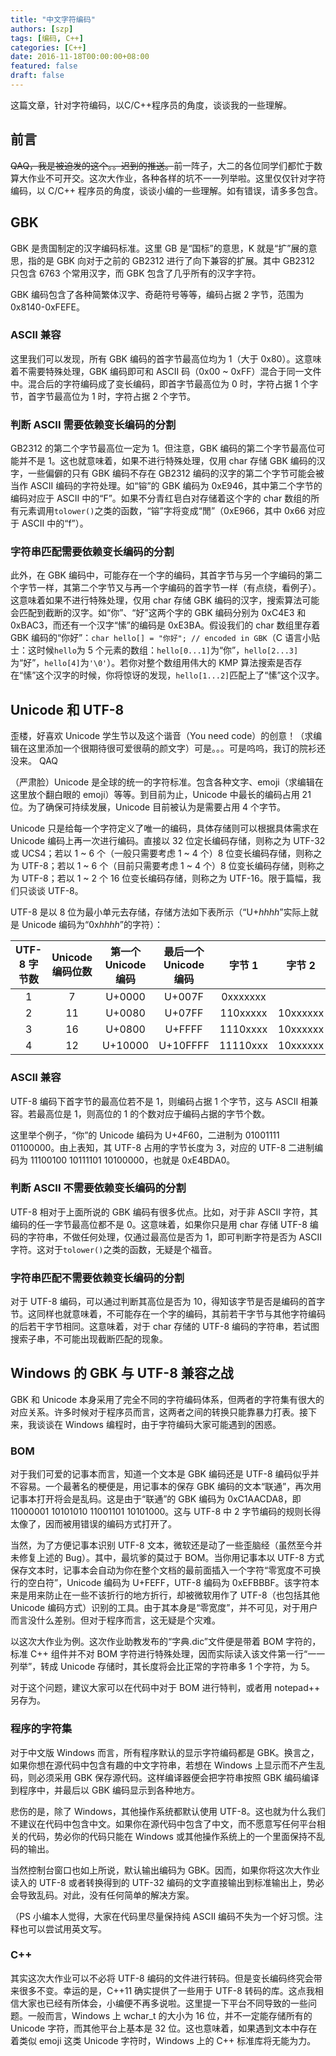 ```yaml
---
title: "中文字符编码"
authors: [szp]
tags: [编码, C++]
categories: [C++]
date: 2016-11-18T00:00:00+08:00
featured: false
draft: false
---
```



这篇文章，针对字符编码，以C/C++程序员的角度，谈谈我的一些理解。

<!--more-->

## 前言

<del>QAQ，我是被迫发的这个。。迟到的推送。</del>前一阵子，大二的各位同学们都忙于数算大作业不可开交。这次大作业，各种各样的坑不一一列举啦。这里仅仅针对字符编码，以 C/C++ 程序员的角度，谈谈小编的一些理解。如有错误，请多多包含。

## GBK

GBK 是贵国制定的汉字编码标准。这里 GB 是“国标”的意思，K 就是“扩”展的意思，指的是 GBK 向对于之前的 GB2312 进行了向下兼容的扩展。其中 GB2312 只包含 6763 个常用汉字，而 GBK 包含了几乎所有的汉字字符。

GBK 编码包含了各种简繁体汉字、奇葩符号等等，编码占据 2 字节，范围为 0x8140-0xFEFE。

### ASCII 兼容

这里我们可以发现，所有 GBK 编码的首字节最高位均为 1（大于 0x80）。这意味着不需要特殊处理，GBK 编码即可和 ASCII 码（0x00 ~ 0xFF）混合于同一文件中。混合后的字符编码成了变长编码，即首字节最高位为 0 时，字符占据 1 个字节，首字节最高位为 1 时，字符占据 2 个字节。

### 判断 ASCII 需要依赖变长编码的分割

GB2312 的第二个字节最高位一定为 1。但注意，GBK 编码的第二个字节最高位可能并不是 1。这也就意味着，如果不进行特殊处理，仅用 char 存储 GBK 编码的汉字，一些偏僻的只有 GBK 编码不存在 GB2312 编码的汉字的第二个字节可能会被当作 ASCII 编码的字符处理。如“镕”的 GBK 编码为 0xE946，其中第二个字节的编码对应于 ASCII 中的“F”。如果不分青红皂白对存储着这个字的 char 数组的所有元素调用`tolower()`之类的函数，“镕”字将变成“閒”（0xE966，其中 0x66 对应于 ASCII 中的“f”）。

### 字符串匹配需要依赖变长编码的分割

此外，在 GBK 编码中，可能存在一个字的编码，其首字节与另一个字编码的第二个字节一样，其第二个字节又与再一个字编码的首字节一样（有点绕，看例子）。这意味着如果不进行特殊处理，仅用 char 存储 GBK 编码的汉字，搜索算法可能会匹配到截断的汉字。如“你”、“好”这两个字的 GBK 编码分别为 0xC4E3 和 0xBAC3，而还有一个汉字“愫”的编码是 0xE3BA。假设我们的 char 数组里存着 GBK 编码的“你好”：`char hello[] = "你好"; // encoded in GBK`（C 语言小贴士：这时候`hello`为 5 个元素的数组：`hello[0...1]`为“你”，`hello[2...3]`为“好”，`hello[4]`为`'\0'`）。若你对整个数组用伟大的 KMP 算法搜索是否存在“愫”这个汉字的时候，你将惊讶的发现，`hello[1...2]`匹配上了“愫”这个汉字。

## Unicode 和 UTF-8

歪楼，好喜欢 Unicode 学生节以及这个谐音（You need code）的创意！（求编辑在这里添加一个很期待很可爱很萌的颜文字）可是。。。可是呜呜，我订的院衫还没来。 QAQ

（严肃脸）Unicode 是全球的统一的字符标准。包含各种文字、emoji（求编辑在这里放个翻白眼的 emoji）等等。到目前为止，Unicode 中最长的编码占用 21 位。为了确保可持续发展，Unicode 目前被认为是需要占用 4 个字节。

Unicode 只是给每一个字符定义了唯一的编码，具体存储则可以根据具体需求在 Unicode 编码上再一次进行编码。直接以 32 位定长编码存储，则称之为 UTF-32 或 UCS4；若以 1 ~ 6 个（一般只需要考虑 1 ~ 4 个）8 位变长编码存储，则称之为 UTF-8；若以 1 ~ 6 个（目前只需要考虑 1 ~ 4 个）8 位变长编码存储，则称之为 UTF-8；若以 1 ~ 2 个 16 位变长编码存储，则称之为 UTF-16。限于篇幅，我们只谈谈 UTF-8。

UTF-8 是以 8 位为最小单元去存储，存储方法如下表所示（“U+*hhhh*”实际上就是 Unicode 编码为“0x*hhhh*”的字符）：

|UTF-8 字节数|Unicode 编码位数|第一个 Unicode 编码|最后一个 Unicode 编码|字节 1  |字节 2  |字节 3  |字节 4  |
|:----------:|:--------------:|:-----------------:|:-------------------:|:------:|:------:|:------:|:------:|
|1           |7               |U+0000             |U+007F               |0xxxxxxx|        |        |        |
|2           |11              |U+0080             |U+07FF               |110xxxxx|10xxxxxx|        |        |
|3           |16              |U+0800             |U+FFFF               |1110xxxx|10xxxxxx|10xxxxxx|        |
|4           |12              |U+10000            |U+10FFFF             |11110xxx|10xxxxxx|10xxxxxx|10xxxxxx|

### ASCII 兼容

UTF-8 编码下首字节的最高位若不是 1，则编码占据 1 个字节，这与 ASCII 相兼容。若最高位是 1，则高位的 1 的个数对应于编码占据的字节个数。

这里举个例子，“你”的 Unicode 编码为 U+4F60，二进制为 01001111 01100000。由上表知，其 UTF-8 占用的字节长度为 3，对应的 UTF-8 二进制编码为 11100100 10111101 10100000，也就是 0xE4BDA0。

### 判断 ASCII 不需要依赖变长编码的分割

UTF-8 相对于上面所说的 GBK 编码有很多优点。比如，对于非 ASCII 字符，其编码的任一字节最高位都不是 0。这意味着，如果你只是用 char 存储 UTF-8 编码的字符串，不做任何处理，仅通过最高位是否为 1，即可判断字符是否为 ASCII 字符。这对于`tolower()`之类的函数，无疑是个福音。

### 字符串匹配不需要依赖变长编码的分割

对于 UTF-8 编码，可以通过判断其高位是否为 10，得知该字节是否是编码的首字节。这同样也就意味着，不可能存在一个字的编码，其前若干字节与其他字符编码的后若干字节相同。这意味着，对于 char 存储的 UTF-8 编码的字符串，若试图搜索子串，不可能出现截断匹配的现象。

## Windows 的 GBK 与 UTF-8 兼容之战

GBK 和 Unicode 本身采用了完全不同的字符编码体系，但两者的字符集有很大的对应关系。许多时候对于程序员而言，这两者之间的转换只能靠暴力打表。接下来，我谈谈在 Windows 编程时，由于字符编码大家可能遇到的困惑。

### BOM

对于我们可爱的记事本而言，知道一个文本是 GBK 编码还是 UTF-8 编码似乎并不容易。一个最著名的梗便是，用记事本的保存 GBK 编码的文本“联通”，再次用记事本打开将会是乱码。这是由于“联通”的 GBK 编码为 0xC1AACDA8，即 11000001 10101010 11001101 10101000。这与 UTF-8 中 2 字节编码的规则长得太像了，因而被用错误的编码方式打开了。

当然，为了方便记事本识别 UTF-8 文本，微软还是动了一些歪脑经（虽然至今并未修复上述的 Bug）。其中，最坑爹的莫过于 BOM。当你用记事本以 UTF-8 方式保存文本时，记事本会自动为你在整个文档的最前面插入一个字符“零宽度不可换行的空白符”，Unicode 编码为 U+FEFF，UTF-8 编码为 0xEFBBBF。该字符本来是用来防止在一些不该折行的地方折行，却被微软用作了 UTF-8（也包括其他 Unicode 编码方式）识别的工具。由于其本身是“零宽度”，并不可见，对于用户而言没什么差别。但对于程序而言，这无疑是个灾难。

以这次大作业为例。这次作业助教发布的“字典.dic”文件便是带着 BOM 字符的，标准 C++ 组件并不对 BOM 字符进行特殊处理，因而实际读入该文件第一行“一一列举”，转成 Unicode 存储时，其长度将会比正常的字符串多 1 个字符，为 5。

对于这个问题，建议大家可以在代码中对于 BOM 进行特判，或者用 notepad++ 另存为。

### 程序的字符集

对于中文版 Windows 而言，所有程序默认的显示字符编码都是 GBK。换言之，如果你想在源代码中包含有趣的中文字符串，若想在 Windows 上显示而不产生乱码，则必须采用 GBK 保存源代码。这样编译器便会把字符串按照 GBK 编码编译到程序中，并最后以 GBK 编码显示到各种地方。

悲伤的是，除了 Windows，其他操作系统都默认使用 UTF-8。这也就为什么我们不建议在代码中包含中文。如果你在源代码中包含了中文，而不愿意写任何平台相关的代码，势必你的代码只能在 Windows 或其他操作系统上的一个里面保持不乱码的输出。

当然控制台窗口也如上所说，默认输出编码为 GBK。因而，如果你将这次大作业读入的 UTF-8 或者转换得到的 UTF-32 编码的文字直接输出到标准输出上，势必会导致乱码。对此，没有任何简单的解决方案。

（PS 小编本人觉得，大家在代码里尽量保持纯 ASCII 编码不失为一个好习惯。注释也可以尝试用英文写。

### C++

其实这次大作业可以不必将 UTF-8 编码的文件进行转码。但是变长编码终究会带来很多不变。幸运的是，C++11 确实提供了一些用于 UTF-8 转码的库。这点我相信大家也已经有所体会，小编便不再多说啦。这里提一下平台不同导致的一些问题。一般而言，Windows 上 wchar\_t 的大小为 16 位，并不一定能存储所有的 Unicode 字符，而其他平台上基本是 32 位。这也意味着，如果遇到文本中存在着类似 emoji 这类 Unicode 字符时，Windows 上的 C++ 标准库将无能为力。
